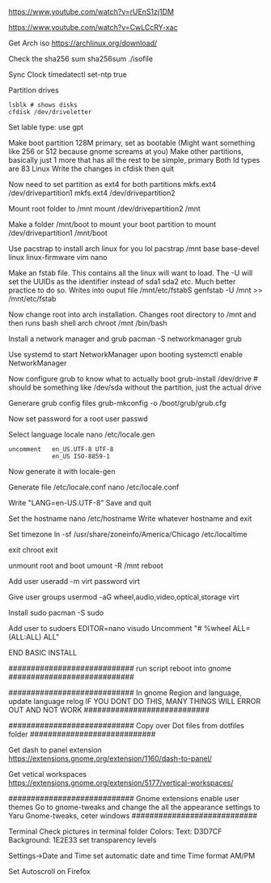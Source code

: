 
https://www.youtube.com/watch?v=rUEnS1zj1DM

https://www.youtube.com/watch?v=CwLCcRY-xac


Get Arch iso
https://archlinux.org/download/

Check the sha256 sum
    sha256sum ./isofile

Sync Clock
    timedatectl set-ntp true

Partition drives

    lsblk # shows disks
    cfdisk /dev/driveletter

Set lable type:
    use gpt

Make boot partition 128M primary, set as bootable (Might want something like 256 or 512 because gnome screams at you)
Make other partitions, basically just 1 more that has all the rest to be simple, primary
Both Id types are 83 Linux
Write the changes in cfdisk then quit

Now need to set partition as ext4 for both partitions
    mkfs.ext4 /dev/drivepartition1
    mkfs.ext4 /dev/drivepartition2

Mount root folder to /mnt
    mount /dev/drivepartition2 /mnt

Make a folder /mnt/boot to mount your boot partition to
    mount /dev/drivepartition1 /mnt/boot

Use pacstrap to install arch linux for you lol
    pacstrap /mnt base base-devel linux linux-firmware vim nano

Make an fstab file. This contains all the linux will want to load.
The -U will set the UUIDs as the identifier instead of sda1 sda2 etc. Much better practice to do so. Writes into ouput file /mnt/etc/fstabS
    genfstab -U /mnt >> /mnt/etc/fstab

Now change root into arch installation. Changes root directory to /mnt and then runs bash shell
    arch chroot /mnt /bin/bash

Install a network manager and grub
    pacman -S networkmanager grub

Use systemd to start NetworkManager upon booting
    systemctl enable NetworkManager

Now configure grub to know what to actually boot
    grub-install /dev/drive # should be something like /dev/sda without the partition, just the actual drive

Generare grub config files
    grub-mkconfig -o /boot/grub/grub.cfg

Now set password for a root user
    passwd

Select language locale
    nano /etc/locale.gen

    uncomment   en_US.UTF-8 UTF-8
                en_US ISO-8859-1
Now generate it with
    locale-gen

Generate file /etc/locale.conf
    nano /etc/locale.conf

Write "LANG=en-US.UTF-8"
Save and quit


Set the hostname
    nano /etc/hostname
Write whatever hostname and exit


Set timezone
ln -sf /usr/share/zoneinfo/America/Chicago /etc/localtime

exit chroot
    exit

unmount root and boot
    umount -R /mnt
    reboot

Add user
    useradd -m virt
    password virt

Give user groups
    usermod -aG wheel,audio,video,optical,storage virt

Install sudo
    pacman -S sudo

Add user to sudoers
    EDITOR=nano visudo
Uncomment "# %wheel ALL=(ALL:ALL) ALL"

END BASIC INSTALL


############################
run script
reboot into gnome
############################

############################
In gnome Region and language, update language relog
IF YOU DONT DO THIS, MANY THINGS WILL ERROR OUT AND NOT WORK
############################

############################
Copy over Dot files from dotfiles folder 
############################


Get dash to panel extension 
https://extensions.gnome.org/extension/1160/dash-to-panel/


Get vetical workspaces
https://extensions.gnome.org/extension/5177/vertical-workspaces/


############################
Gnome extensions enable user themes
Go to gnome-tweaks and change the all the appearance settings to Yaru
Gnome-tweaks, ceter windows
############################


Terminal
Check pictures in terminal folder
Colors:
Text: D3D7CF
Background: 1E2E33
set transparency levels


Settings->Date and Time
    set automatic date and time
    Time format AM/PM


Set Autoscroll on Firefox
